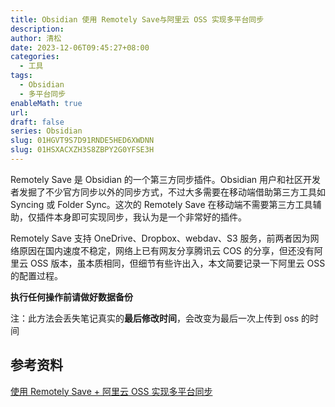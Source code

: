 ```yaml
---
title: Obsidian 使用 Remotely Save与阿里云 OSS 实现多平台同步
description: 
author: 清松
date: 2023-12-06T09:45:27+08:00
categories:
  - 工具
tags:
  - Obsidian
  - 多平台同步
enableMath: true
url: 
draft: false
series: Obsidian
slug: 01HGVT9S7D91RNDE5HED6XWDNN
slug: 01HSXACXZH3S8ZBPY2G0YFSE3H
---
```


Remotely Save 是 Obsidian 的一个第三方同步插件。Obsidian 用户和社区开发者发掘了不少官方同步以外的同步方式，不过大多需要在移动端借助第三方工具如 Syncing 或 Folder Sync。这次的 Remotely Save 在移动端不需要第三方工具辅助，仅插件本身即可实现同步，我认为是一个非常好的插件。

Remotely Save 支持 OneDrive、Dropbox、webdav、S3 服务，前两者因为网络原因在国内速度不稳定，网络上已有网友分享腾讯云 COS 的分享，但还没有阿里云 OSS 版本，虽本质相同，但细节有些许出入，本文简要记录一下阿里云 OSS 的配置过程。

**执行任何操作前请做好数据备份**

注：此方法会丢失笔记真实的**最后修改时间**，会改变为最后一次上传到 oss 的时间

## 参考资料
[使用 Remotely Save + 阿里云 OSS 实现多平台同步](https://forum-zh.obsidian.md/t/topic/5362)
